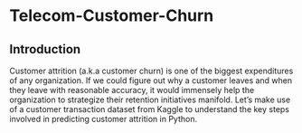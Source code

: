 # Telecom-Customer-Churn

## Introduction
Customer attrition (a.k.a customer churn) is one of the biggest expenditures of any organization. If we could figure out why a customer leaves and when they leave with reasonable accuracy, it would immensely help the organization to strategize their retention initiatives manifold. Let’s make use of a customer transaction dataset from Kaggle to understand the key steps involved in predicting customer attrition in Python.
